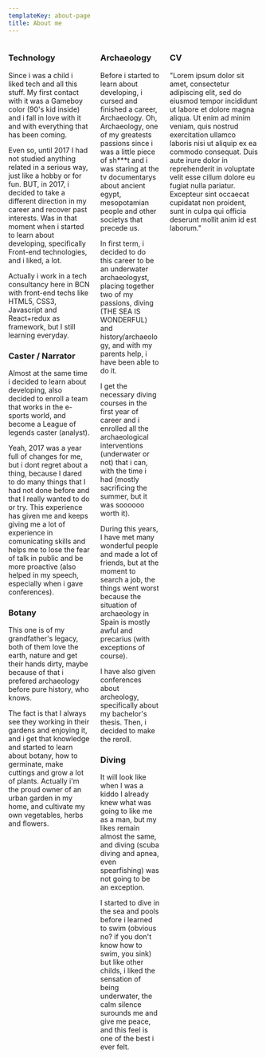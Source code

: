 ```yaml
---
templateKey: about-page
title: About me
---
```

<!-- <div class="columns">
<div id="intro" class="column toggle columnToggle">
This section will be similar to a bio, with intention to show the visitor a little bit of myself, my interests and how i endend developing.
Take a sit, something warm to drink and enjoy, because I like to write and this will be long.
</div>
</div> -->

<div class="columns">

<div id="column1" class="toggle column columnToggle">

<div id="technology" class="toggle">

### Technology

Since i was a child i liked tech and all this stuff. My first contact with it was a Gameboy color (90's kid inside) and i fall in love with it and with everything that has been coming. 

Even so, until 2017 I had not studied anything related in a serious way, just like a hobby or for fun.
BUT, in 2017, i decided to take a different direction in my career and recover past interests. Was in that moment when i started to learn about developing, specifically Front-end technologies, and i liked, a lot.

Actually i work in a tech consultancy here in BCN with front-end techs like HTML5, CSS3, Javascript and React+redux as framework, but I still learning everyday.

</div>
<div id="caster" class="toggle">

### Caster / Narrator

Almost at the same time i decided to learn about developing, also decided to enroll a team that works in the e-sports world, and become a League of legends caster (analyst). 

Yeah, 2017 was a year full of changes for me, but i dont regret about a thing, because I dared to do many things that I had not done before and that I really wanted to do or try. This experience has given me and keeps giving me a lot of experience in comunicating skills and helps me to lose the fear of talk in public and be more proactive (also helped in my speech, especially when i gave conferences).

</div>
<div id="botany" class="toggle">

### Botany

This one is of my grandfather's legacy, both of them love the earth, nature and get their hands dirty, maybe because of that i prefered archaeology before pure history, who knows.

The fact is that I always see they working in their gardens and enjoying it, and i get that knowledge and started to learn about botany, how to germinate, make cuttings and grow a lot of plants. Actually i'm the proud owner of an urban garden in my home, and cultivate my own vegetables, herbs and flowers.

</div>
</div>

<div id="column2" class="toggle column columnToggle">

<div id="archaeology" class="toggle">

### Archaeology

Before i started to learn about developing, i cursed and finished a career, Archaeology. 
Oh, Archaeology, one of my greatests passions since i was a little piece of sh\*\**t and i was staring at the tv documentarys about ancient egypt, mesopotamian people and other societys that precede us. 

In first term, i decided to do this career to be an underwater archaeologyst, placing together two of my passions, diving (THE SEA IS WONDERFUL) and history/archaeology, and with my parents help, i have been able to do it. 

I get the necessary diving courses in the first year of career and i enrolled all the archaeological interventions (underwater or not) that i can, with the time i had (mostly sacrificing the summer, but it was soooooo worth it).

During this years, I have met many wonderful people and made a lot of friends, but at the moment to search a job, the things went worst because the situation of archaeology in Spain is mostly awful and precarius (with exceptions of course).

I have also given conferences about archeology, specifically about my bachelor's thesis.
Then, i decided to make the reroll.

</div>

<div id="diving" class="toggle">

### Diving

It will look like when I was a kiddo I already knew what was going to like me as a man, but my likes remain almost the same, and diving (scuba diving and apnea, even spearfishing) was not going to be an exception.

I started to dive in the sea and pools before i learned to swim (obvious no? if you don't know how to swim, you sink) but like other childs, i liked the sensation of being underwater, the calm silence surounds me and give me peace, and this feel is one of the best i ever felt.

</div>

</div>

<!-- <div class="columns">
<div id="intro" class="column is-hidden toggle columnToggle">
This section will be similar to curriculum vitae, with intention to show the visitor my skills and job experiences.
Take a sit, something warm to drink and enjoy, because I like to write and this will be long.
</div>
</div> -->

<div id="column3" class="toggle column is-hidden columnToggle">

### CV

"Lorem ipsum dolor sit amet, consectetur adipiscing elit, sed do eiusmod tempor incididunt ut labore et dolore magna aliqua. Ut enim ad minim veniam, quis nostrud exercitation ullamco laboris nisi ut aliquip ex ea commodo consequat. Duis aute irure dolor in reprehenderit in voluptate velit esse cillum dolore eu fugiat nulla pariatur. Excepteur sint occaecat cupidatat non proident, sunt in culpa qui officia deserunt mollit anim id est laborum."

</div>


